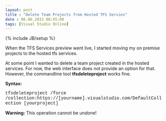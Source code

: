 ```yaml
---
layout: post
title : "Delete Team Projects from Hosted TFS Servies"
date : 06.06.2013 08:45:00
tags: [Visual Studio Online]
---
```

{% include JB/setup %}

When the TFS Services preview went live, I started moving my on premise projects to the hosted tfs services.

At some point I wanted to delete a team project created in the hosted services. For now, the web interface does not provide an option for that. However, the commandline tool **tfsdeleteproject** works fine.

**Syntax:**

<font face="Courier New">tfsdeleteproject /force /collection:</font><font face="Courier New">https://[yourname].visualstudio.com/DefaultCollection</font><font face="Courier New"> [yourproject]</font>

**Warning:** This operation cannot be undone!
